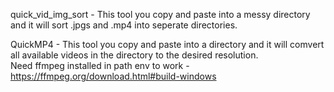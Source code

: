 quick_vid_img_sort - This tool you copy and paste into a messy directory and it will sort .jpgs
                     and .mp4 into seperate directories.


QuickMP4 - This tool you copy and paste into a directory and it will comvert all available 
           videos in the directory to the desired resolution.           
           Need ffmpeg installed in path env to work - https://ffmpeg.org/download.html#build-windows
